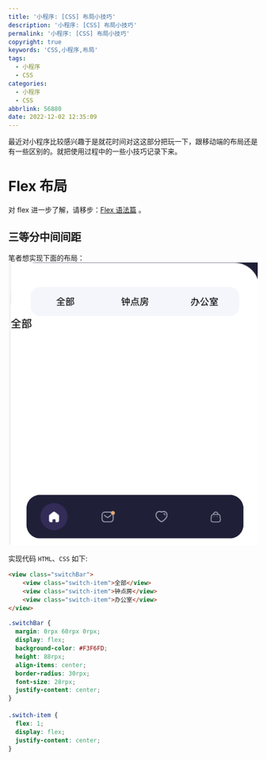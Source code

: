 ```yaml
---
title: '小程序: [CSS] 布局小技巧'
description: '小程序: [CSS] 布局小技巧'
permalink: '小程序: [CSS] 布局小技巧'
copyright: true
keywords: 'CSS,小程序,布局'
tags:
  - 小程序
  - CSS
categories:
  - 小程序
  - CSS
abbrlink: 56880
date: 2022-12-02 12:35:09
---
```


最近对小程序比较感兴趣于是就花时间对这这部分把玩一下，跟移动端的布局还是有一些区别的。就把使用过程中的一些小技巧记录下来。

# Flex 布局 
对 flex 进一步了解，请移步：[Flex 语法篇](https://www.ruanyifeng.com/blog/2015/07/flex-grammar.html) 。

<!--more-->

## 三等分中间间距
笔者想实现下面的布局：
![flex](https://github.com/Bogon/blog_images/blob/main/css_flex/flex-01.png?raw=true)

实现代码 `HTML`、`CSS` 如下:
```HTML
<view class="switchBar">
	<view class="switch-item">全部</view>
	<view class="switch-item">钟点房</view>
	<view class="switch-item">办公室</view>
</view>
```

```CSS
.switchBar {
  margin: 0rpx 60rpx 0rpx;
  display: flex;
  background-color: #F3F6FD;
  height: 88rpx;
  align-items: center;
  border-radius: 30rpx;
  font-size: 28rpx;
  justify-content: center;
}

.switch-item {
  flex: 1;
  display: flex;
  justify-content: center;
}
```
